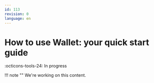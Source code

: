 ```yaml
---
id: 113
revision: 0
language: en
---
```


# How to use Wallet: your quick start guide

:octicons-tools-24: In progress

!!! note ""
We're working on this content.
